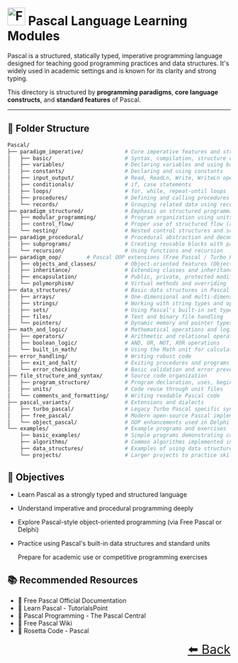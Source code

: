 # <img src="https://www.freepascal.org/pic/logo.gif" height="40px" alt="Free Pascal"/> Pascal Language Learning Modules

Pascal is a structured, statically typed, imperative programming language designed for teaching good programming practices and data structures. It's widely used in academic settings and is known for its clarity and strong typing.

This directory is structured by **programming paradigms**, **core language constructs**, and **standard features** of Pascal.

---

## 📂 Folder Structure

```bash
Pascal/
├── paradigm_imperative/             # Core imperative features and structured programming
│   ├── basic/                       # Syntax, compilation, structure of a program
│   ├── variables/                   # Declaring variables and using basic types
│   ├── constants/                   # Declaring and using constants
│   ├── input_output/                # Read, ReadLn, Write, WriteLn operations
│   ├── conditionals/                # if, case statements
│   ├── loops/                       # for, while, repeat-until loops
│   ├── procedures/                  # Defining and calling procedures and functions
│   └── records/                     # Grouping related data using record types
├── paradigm_structured/             # Emphasis on structured programming principles
│   ├── modular_programming/         # Program organization using units and procedures
│   ├── control_flow/                # Proper use of structured flow (avoid goto)
│   └── nesting/                     # Nested control structures and scopes
├── paradigm_procedural/             # Procedural abstraction and decomposition
│   ├── subprograms/                 # Creating reusable blocks with parameters
│   └── recursion/                   # Using functions and recursion
├── paradigm_oop/        # Pascal OOP extensions (Free Pascal / Turbo Pascal)
│   ├── objects_and_classes/         # Object-oriented features (Objects, Classes)
│   ├── inheritance/                 # Extending classes and inheritance
│   ├── encapsulation/               # Public, private, protected modifiers
│   └── polymorphism/                # Virtual methods and overriding
├── data_structures/                 # Basic data structures in Pascal
│   ├── arrays/                      # One-dimensional and multi-dimensional arrays
│   ├── strings/                     # Working with string types and operations
│   ├── sets/                        # Using Pascal's built-in set type
│   ├── files/                       # Text and binary file handling
│   └── pointers/                    # Dynamic memory and pointer types
├── math_and_logic/                  # Mathematical operations and logic
│   ├── operators/                   # Arithmetic and relational operators
│   ├── boolean_logic/               # AND, OR, NOT, XOR operations
│   └── built_in_math/               # Using the Math unit for calculations
├── error_handling/                  # Writing robust code
│   ├── exit_and_halt/               # Exiting procedures and programs
│   └── error_checking/              # Basic validation and error prevention
├── file_structure_and_syntax/       # Source code organization
│   ├── program_structure/           # Program declaration, uses, begin-end blocks
│   ├── units/                       # Code reuse through unit files
│   └── comments_and_formatting/     # Writing readable Pascal code
├── pascal_variants/                 # Extensions and dialects
│   ├── turbo_pascal/                # Legacy Turbo Pascal specific syntax
│   ├── free_pascal/                 # Modern open-source Pascal implementation
│   └── object_pascal/               # OOP enhancements used in Delphi
└── examples/                        # Example programs and exercises
    ├── basic_examples/              # Simple programs demonstrating core concepts
    ├── algorithms/                  # Common algorithms implemented in Pascal
    ├── data_structures/             # Examples of using data structures
    └── projects/                    # Larger projects to practice skills

```

## 🎯 Objectives

- Learn Pascal as a strongly typed and structured language
- Understand imperative and procedural programming deeply
- Explore Pascal-style object-oriented programming (via Free Pascal or Delphi)
- Practice using Pascal's built-in data structures and standard units

  Prepare for academic use or competitive programming exercises

## 📚 Recommended Resources

- 🔗 Free Pascal Official Documentation
- 🔗 Learn Pascal - TutorialsPoint
- 🔗 Pascal Programming - The Pascal Central
- 🔗 Free Pascal Wiki
- 🔗 Rosetta Code - Pascal

<div align="right" style="font-size: 2em;">
    <a href="../README.md">⬅️ Back</a>
</div>
